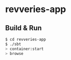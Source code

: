 # revveries-app #

## Build & Run ##

```sh
$ cd revveries-app
$ ./sbt
> container:start
> browse
```
